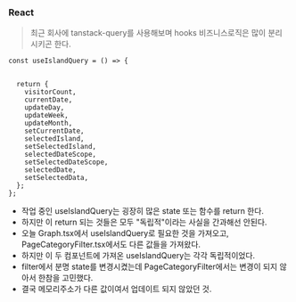 ### React

> 최근 회사에 tanstack-query를 사용해보며 hooks 비즈니스로직은 많이 분리시키곤 한다.

```TSX
const useIslandQuery = () => {


  return {
    visitorCount,
    currentDate,
    updateDay,
    updateWeek,
    updateMonth,
    setCurrentDate,
    selectedIsland,
    setSelectedIsland,
    selectedDateScope,
    setSelectedDateScope,
    selectedDate,
    setSelectedData,
  };
};
```

- 작업 중인 useIslandQuery는 굉장히 많은 state 또는 함수를 return 한다.
- 하지만 이 return 되는 것들은 모두 "독립적"이라는 사실을 간과해선 안된다.
- 오늘 Graph.tsx에서 useIslandQuery로 필요한 것을 가져오고, PageCategoryFilter.tsx에서도 다른 값들을 가져왔다.
- 하지만 이 두 컴포넌트에 가져온 useIslandQuery는 각각 독립적이었다.
- filter에서 분명 state를 변경시켰는데 PageCategoryFilter에서는 변경이 되지 않아서 한참을 고민했다.
- 결국 메모리주소가 다른 값이여서 업데이트 되지 않았던 것.
